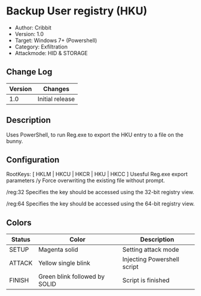 # Backup User registry (HKU)
* Author: Cribbit 
* Version: 1.0
* Target: Windows 7+ (Powershell)
* Category: Exfiltration
* Attackmode: HID & STORAGE

## Change Log
| Version | Changes                       |
| ------- | ------------------------------|
| 1.0     | Initial release               |

## Description
Uses PowerShell, to run Reg.exe to export the HKU entry to a file on the bunny.

## Configuration
RootKeys: [ HKLM | HKCU | HKCR | HKU | HKCC ]
Usesful Reg.exe export parameters
  /y       Force overwriting the existing file without prompt.

  /reg:32  Specifies the key should be accessed using the 32-bit registry view.

  /reg:64  Specifies the key should be accessed using the 64-bit registry view.

## Colors
| Status    | Color                         | Description                                      |
| --------- | ------------------------------| ------------------------------------------------ |
| SETUP     | Magenta solid                 | Setting attack mode                              | 
| ATTACK    | Yellow single blink           | Injecting Powershell script                      | 
| FINISH    | Green blink followed by SOLID | Script is finished                               |